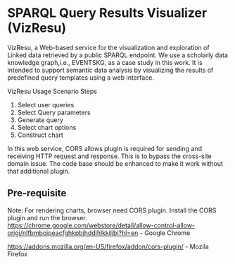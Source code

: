 # SPARQL Query Results Visualizer (VizResu)

VizResu, a Web-based service for the visualization and exploration of Linked data retrieved by a public SPARQL endpoint. We use a scholarly data knowledge graph,i.e., EVENTSKG, as a case study in this work. It is intended to support semantic data analysis by visualizing the results of predefined query templates using a web interface.

VizResu Usage Scenario Steps
1.	Select user queries
2.	Select Query parameters
3.	Generate query
4.	Select chart options
5.	Construct chart

In this web service, CORS allows plugin is required for sending and receiving HTTP request and response. This is to bypass the cross-site domain issue. The code base should be enhanced to make it work without that additional plugin.

## Pre-requisite 
Note: For rendering charts, browser need CORS plugin. Install the CORS plugin and run the browser.
https://chrome.google.com/webstore/detail/allow-control-allow-origi/nlfbmbojpeacfghkpbjhddihlkkiljbi?hl=en - Google Chrome

https://addons.mozilla.org/en-US/firefox/addon/cors-plugin/ - Mozila Firefox

